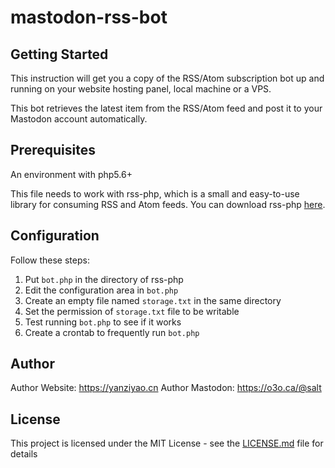 # mastodon-rss-bot

## Getting Started

This instruction will get you a copy of the RSS/Atom subscription bot up and running on your website hosting panel, local machine or a VPS. 

This bot retrieves the latest item from the RSS/Atom feed and post it to your Mastodon account automatically.

## Prerequisites

An environment with php5.6+

This file needs to work with rss-php, which is a small and easy-to-use library for consuming RSS and Atom feeds. You can download rss-php [here](https://github.com/dg/rss-php).

## Configuration

Follow these steps:

1. Put `bot.php` in the directory of rss-php
2. Edit the configuration area in `bot.php`
3. Create an empty file named `storage.txt` in the same directory
4. Set the permission of `storage.txt` file to be writable
5. Test running `bot.php` to see if it works
6. Create a crontab to frequently run `bot.php`

## Author

Author Website: https://yanziyao.cn
Author Mastodon: https://o3o.ca/@salt

## License

This project is licensed under the MIT License - see the [LICENSE.md](LICENSE.md) file for details